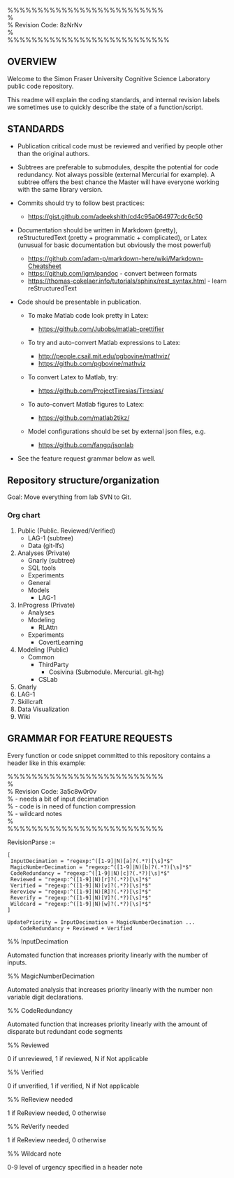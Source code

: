%%%%%%%%%%%%%%%%%%%%%%%%%%  
%  
% Revision Code: 8zNrNv  
%  
%%%%%%%%%%%%%%%%%%%%%%%%%%%  


## OVERVIEW

Welcome to the Simon Fraser University Cognitive Science Laboratory public code repository.   

This readme will explain the coding standards, and internal revision labels we sometimes use to quickly describe the state of a function/script.


## STANDARDS

* Publication critical code must be reviewed and verified by people other than the original authors.  
* Subtrees are preferable to submodules, despite the potential for code redundancy. Not always possible (external Mercurial for example). A subtree offers the best chance the Master will have everyone working with the same library version.  
* Commits should try to follow best practices:
	* https://gist.github.com/adeekshith/cd4c95a064977cdc6c50
* Documentation should be written in Markdown (pretty), reStructuredText (pretty + programmatic + complicated), or Latex (unusual for basic documentation but obviously the most powerful)
	* https://github.com/adam-p/markdown-here/wiki/Markdown-Cheatsheet
	* https://github.com/jgm/pandoc - convert between formats  
	* https://thomas-cokelaer.info/tutorials/sphinx/rest_syntax.html - learn reStructuredText  
	
* Code should be presentable in publication.

	* To make Matlab code look pretty in Latex: 
		* https://github.com/Jubobs/matlab-prettifier  

	* To try and auto-convert Matlab expressions to Latex:  
		* http://people.csail.mit.edu/pgbovine/mathviz/  
		* https://github.com/pgbovine/mathviz  

	* To convert Latex to Matlab, try:  
		* https://github.com/ProjectTiresias/Tiresias/  

	* To auto-convert Matlab figures to Latex:  
		* https://github.com/matlab2tikz/  

	* Model configurations should be set by external json files, e.g.  
		* https://github.com/fangq/jsonlab  
	
* See the feature request grammar below as well.  
	
## Repository structure/organization  

Goal: Move everything from lab SVN to Git.  

### Org chart

1. Public (Public. Reviewed/Verified)  
	* LAG-1 (subtree)  
	* Data (git-lfs)    
2. Analyses (Private)  
	* Gnarly (subtree)  
	* SQL tools  
	* Experiments  
	* General  
	* Models  
		* LAG-1  
3. InProgress (Private)  
	* Analyses  
	* Modeling  
		* RLAttn
	* Experiments  
		* CovertLearning  
4. Modeling (Public)  
	* Common  
		* ThirdParty  
			* Cosivina (Submodule. Mercurial. git-hg) 
		* CSLab  
5. Gnarly  
6. LAG-1  
7. Skillcraft  
8. Data Visualization  
9. Wiki  


## GRAMMAR FOR FEATURE REQUESTS

Every function or code snippet committed to this repository contains a header like in this example:

%%%%%%%%%%%%%%%%%%%%%%%%%%  
%  
% Revision Code: 3a5c8w0r0v  
%	- needs a bit of input decimation  
%	- code is in need of function compression  
%	- wildcard notes  
%  
%%%%%%%%%%%%%%%%%%%%%%%%%%  

RevisionParse :=  

	[
	 InputDecimation = "regexp:^([1-9]|N)[a]?(.*?)[\s]*$"  
	 MagicNumberDecimation = "regexp:^([1-9]|N)[b]?(.*?)[\s]*$"  
	 CodeRedundancy = "regexp:^([1-9]|N)[c]?(.*?)[\s]*$"  
	 Reviewed = "regexp:^([1-9]|N)[r]?(.*?)[\s]*$"  
	 Verified = "regexp:^([1-9]|N)[v]?(.*?)[\s]*$"  
	 Rereview = "regexp:^([1-9]|N)[R]?(.*?)[\s]*$"  
	 Reverify = "regexp:^([1-9]|N)[V]?(.*?)[\s]*$"  
	 Wildcard = "regexp:^([1-9]|N)[w]?(.*?)[\s]*$"  
	]  

	UpdatePriority = InputDecimation + MagicNumberDecimation ...  
		CodeRedundancy + Reviewed + Verified  


%% InputDecimation

Automated function that increases priority linearly with the number of inputs.

%% MagicNumberDecimation

Automated analysis that increases priority linearly with the number non variable digit declarations.

%% CodeRedundancy

Automated function that increases priority linearly with the amount of disparate but redundant code segments 

%% Reviewed

0 if unreviewed, 1 if reviewed, N if Not applicable

%% Verified

0 if unverified, 1 if verified, N if Not applicable

%% ReReview needed

1 if ReReview needed, 0 otherwise

%% ReVerify needed

1 if ReReview needed, 0 otherwise

%% Wildcard note

0-9 level of urgency specified in a header note

